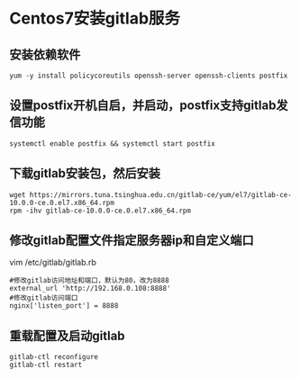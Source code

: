 # Centos7安装gitlab服务

## 安装依赖软件

```shell
yum -y install policycoreutils openssh-server openssh-clients postfix
```

## 设置postfix开机自启，并启动，postfix支持gitlab发信功能

```shell
systemctl enable postfix && systemctl start postfix
```

## 下载gitlab安装包，然后安装

```shell
wget https://mirrors.tuna.tsinghua.edu.cn/gitlab-ce/yum/el7/gitlab-ce-10.0.0-ce.0.el7.x86_64.rpm
rpm -ihv gitlab-ce-10.0.0-ce.0.el7.x86_64.rpm
```

## 修改gitlab配置文件指定服务器ip和自定义端口

 vim /etc/gitlab/gitlab.rb 

```properties
#修改gitlab访问地址和端口，默认为80，改为8888
external_url 'http://192.168.0.108:8888'
#修改gitlab访问端口
nginx['listen_port'] = 8888
```

## 重载配置及启动gitlab

```shell
gitlab-ctl reconfigure
gitlab-ctl restart
```

